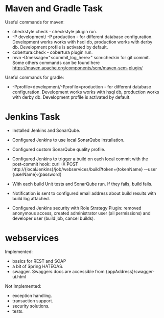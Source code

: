 # Maven and Gradle Task

Useful commands for maven:
- checkstyle:check - checkstyle plugin run.
- -P development/ -P production - for different database configuration. Development works works with hsql db, production works with derby db. Development profile is activated by default.
- cobertura:check - cobertura plugin  run.
- mvn -Dmessage="<commit_log_here>" scm:checkin  for git commit. Some others commands can be found here https://maven.apache.org/components/scm/maven-scm-plugin/

Useful commands for gradle:
- -Pprofile=development/-Pprofile=production - for different database configuration. Development works works with hsql db, production works with derby db. Development profile is activated by default.

# Jenkins Task

- Installed Jenkins and SonarQube.
- Configured Jenkins to use local SonarQube installation.
- Configured custom SonarQube quality profile.
- Configured Jenkins to trigger a build on each local commit with the post-commit hook: 
curl -X POST http://{localJenkins}/job/webservices/build?token={tokenName} --user {userName}:{password}

- With each build Unit tests and SonarQube run. If they fails, build fails.
- Notification is sent to configured email address about build results with build log attached. 
- Configured Jenkins security with Role Strategy Plugin: removed anonymous access, created administrator user (all permissions) and developer user (build job, cancel builds).

# webservices

Implemented:

- basics for REST and SOAP
- a bit of Spring HATEOAS.
- swagger. Swaggers docs are accessible from {appAddress}/swagger-ui.html


Not Implemented:

- exception handling.
- transaction support.
- security solutions.
- tests.
